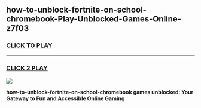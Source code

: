 
## how-to-unblock-fortnite-on-school-chromebook-Play-Unblocked-Games-Online-z7f03
<h3>
<a href="https://premium76.site?title=how-to-unblock-fortnite-on-school-chromebook&ref=25A">CLICK TO PLAY</a></h3>
<hr>

<h3>
<a href="https://premium76.site?title=how-to-unblock-fortnite-on-school-chromebook&ref=25A">CLICK 2 PLAY</a>
  
</h3>

<a href="https://premium76.site?title=how-to-unblock-fortnite-on-school-chromebook&ref=25A"><img src="https://clearcache.store/games.png"></a>


**how-to-unblock-fortnite-on-school-chromebook games unblocked: Your Gateway to Fun and Accessible Online Gaming**

